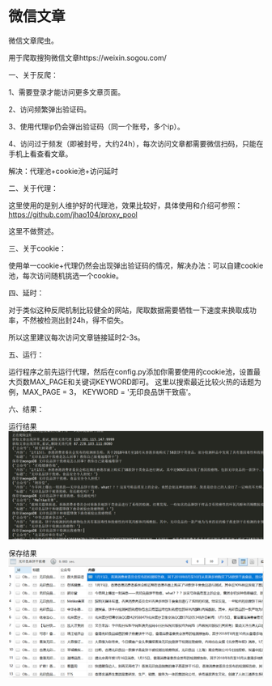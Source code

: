# 微信文章


微信文章爬虫。


用于爬取搜狗微信文章https://weixin.sogou.com/


一、关于反爬：


1、需要登录才能访问更多文章页面。


2、访问频繁弹出验证码。


3、使用代理ip仍会弹出验证码（同一个账号，多个ip）。


4、访问过于频发（即被封号，大约24h），每次访问文章都需要微信扫码，只能在手机上看查看文章。


解决：代理池+cookie池+访问延时


二、关于代理：


这里使用的是别人维护好的代理池，效果比较好，具体使用和介绍可参照：https://github.com/jhao104/proxy_pool


这里不做赘述。


三、关于cookie：


使用单一cookie+代理仍然会出现弹出验证码的情况，解决办法：可以自建cookie池，每次访问随机挑选一个cookie。


四、延时：


对于类似这种反爬机制比较健全的网站，爬取数据需要牺牲一下速度来换取成功率，不然被检测出封24h，得不偿失。


所以这里建议每次访问文章链接延时2-3s。


五、运行：


运行程序之前先运行代理，然后在config.py添加你需要使用的cookie池，设置最大页数MAX_PAGE和关键词KEYWORD即可。
这里以搜索最近比较火热的话题为例，MAX_PAGE = 3，
KEYWORD = '无印良品饼干致癌'。



六、结果：


运行结果
![Image text](https://github.com/Know1ng/weixin/blob/master/weixin/run.png)


保存结果
![Image text](https://github.com/Know1ng/weixin/blob/master/weixin/result.png)
